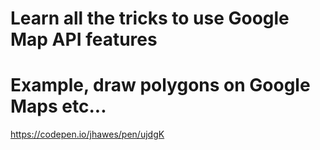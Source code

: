 # Learn all the tricks to use Google Map API features
# Example, draw polygons on Google Maps etc...
https://codepen.io/jhawes/pen/ujdgK
